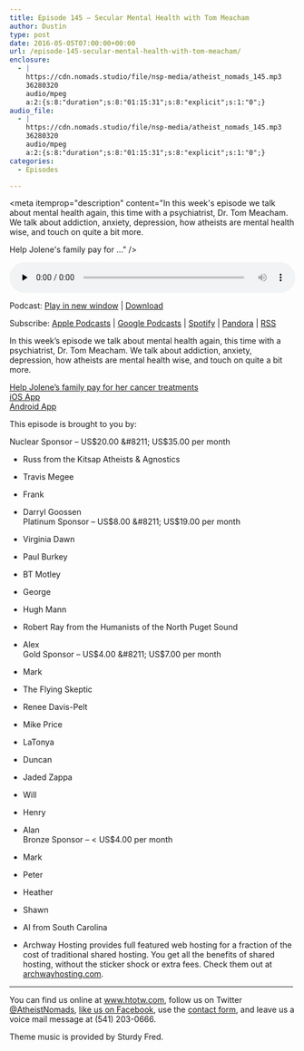 ```yaml
---
title: Episode 145 – Secular Mental Health with Tom Meacham
author: Dustin
type: post
date: 2016-05-05T07:00:00+00:00
url: /episode-145-secular-mental-health-with-tom-meacham/
enclosure:
  - |
    https://cdn.nomads.studio/file/nsp-media/atheist_nomads_145.mp3
    36280320
    audio/mpeg
    a:2:{s:8:"duration";s:8:"01:15:31";s:8:"explicit";s:1:"0";}
audio_file:
  - |
    https://cdn.nomads.studio/file/nsp-media/atheist_nomads_145.mp3
    36280320
    audio/mpeg
    a:2:{s:8:"duration";s:8:"01:15:31";s:8:"explicit";s:1:"0";}
categories:
  - Episodes

---
```

<div itemscope itemtype="http://schema.org/AudioObject">
  <meta itemprop="name" content="Episode 145 &#8211; Secular Mental Health with Tom Meacham" />
  
  <meta itemprop="uploadDate" content="2016-05-05T01:00:00-06:00" />
  
  <meta itemprop="encodingFormat" content="audio/mpeg" />
  
  <meta itemprop="duration" content="PT1H15M31S" />
  
  <meta itemprop="description" content="In this week's episode we talk about mental health again, this time with a psychiatrist, Dr. Tom Meacham. We talk about addiction, anxiety, depression, how atheists are mental health wise, and touch on quite a bit more.

Help Jolene's family pay for ..." />
  
  <meta itemprop="contentUrl" content="https://dts.podtrac.com/redirect.mp3/cdn.nomads.studio/file/nsp-media/atheist_nomads_145.mp3" />
  
  <meta itemprop="contentSize" content="34.6" />
  </p> 
  
  <div class="powerpress_player" id="powerpress_player_8404">
    <audio class="wp-audio-shortcode" id="audio-5089-148" preload="none" style="width: 100%;" controls="controls"><source type="audio/mpeg" src="https://dts.podtrac.com/redirect.mp3/cdn.nomads.studio/file/nsp-media/atheist_nomads_145.mp3?_=148" /><a href="https://dts.podtrac.com/redirect.mp3/cdn.nomads.studio/file/nsp-media/atheist_nomads_145.mp3">https://dts.podtrac.com/redirect.mp3/cdn.nomads.studio/file/nsp-media/atheist_nomads_145.mp3</a></audio>
  </div>
</div>

<p class="powerpress_links powerpress_links_mp3">
  Podcast: <a href="https://dts.podtrac.com/redirect.mp3/cdn.nomads.studio/file/nsp-media/atheist_nomads_145.mp3" class="powerpress_link_pinw" target="_blank" title="Play in new window" onclick="return powerpress_pinw('https://htotw.com/?powerpress_pinw=5089-podcast');" rel="nofollow">Play in new window</a> | <a href="https://dts.podtrac.com/redirect.mp3/cdn.nomads.studio/file/nsp-media/atheist_nomads_145.mp3" class="powerpress_link_d" title="Download" rel="nofollow" download="atheist_nomads_145.mp3">Download</a>
</p>

<p class="powerpress_links powerpress_subscribe_links">
  Subscribe: <a href="https://podcasts.apple.com/us/podcast/humanists-take-on-the-world/id530050098?mt=2&ls=1" class="powerpress_link_subscribe powerpress_link_subscribe_itunes" target="_blank" title="Subscribe on Apple Podcasts" rel="nofollow">Apple Podcasts</a> | <a href="https://www.google.com/podcasts?feed=aHR0cDovL2F0aGVpc3Rub21hZHMubGlic3luLmNvbS9yc3M%3D" class="powerpress_link_subscribe powerpress_link_subscribe_googleplay" target="_blank" title="Subscribe on Google Podcasts" rel="nofollow">Google Podcasts</a> | <a href="https://open.spotify.com/show/3LzK2xZGike6Tc1GEMtMbr?si=LieN9SNuTpq96smuaUsH8A" class="powerpress_link_subscribe powerpress_link_subscribe_spotify" target="_blank" title="Subscribe on Spotify" rel="nofollow">Spotify</a> | <a href="https://www.pandora.com/podcast/atheist-nomads/PC:10122?corr=62071012&part=ug" class="powerpress_link_subscribe powerpress_link_subscribe_pandora" target="_blank" title="Subscribe on Pandora" rel="nofollow">Pandora</a> | <a href="https://htotw.com/feed/podcast/" class="powerpress_link_subscribe powerpress_link_subscribe_rss" target="_blank" title="Subscribe via RSS" rel="nofollow">RSS</a>
</p>

In this week&#8217;s episode we talk about mental health again, this time with a psychiatrist, Dr. Tom Meacham. We talk about addiction, anxiety, depression, how atheists are mental health wise, and touch on quite a bit more.

<a href="https://www.gofundme.com/2qkxcz92" target="_blank" rel="noopener">Help Jolene&#8217;s family pay for her cancer treatments</a>  
<a href="https://itunes.apple.com/us/app/atheistnomad/id1109489775?ls=1&mt=8" target="_blank" rel="noopener">iOS App</a>  
<a href="https://play.google.com/store/apps/details?id=com.atheistnomads.android.nomad" target="_blank" rel="noopener">Android App</a>

This episode is brought to you by:

Nuclear Sponsor &#8211; US$20.00 &#8211; US$35.00 per month  
* Russ from the Kitsap Atheists & Agnostics  
* Travis Megee  
* Frank  
* Darryl Goossen  
Platinum Sponsor &#8211; US$8.00 &#8211; US$19.00 per month  
* Virginia Dawn  
* Paul Burkey  
* BT Motley  
* George  
* Hugh Mann  
* Robert Ray from the Humanists of the North Puget Sound  
* Alex  
Gold Sponsor &#8211; US$4.00 &#8211; US$7.00 per month  
* Mark  
* The Flying Skeptic  
* Renee Davis-Pelt  
* Mike Price  
* LaTonya  
* Duncan  
* Jaded Zappa  
* Will  
* Henry  
* Alan  
Bronze Sponsor &#8211; < US$4.00 per month  
* Mark  
* Peter  
* Heather  
* Shawn  
* Al from South Carolina

* Archway Hosting provides full featured web hosting for a fraction of the cost of traditional shared hosting. You get all the benefits of shared hosting, without the sticker shock or extra fees. Check them out at <a href="http://archwayhosting.com/" target="_blank" rel="noopener">archwayhosting.com</a>.

<hr width="500" />

You can find us online at <a href="https://www.htotw.com/" target="_blank" rel="noopener">www.htotw.com</a>, follow us on Twitter <a href="https://htotw.com/twitter" target="_blank" rel="noopener">@AtheistNomads</a>, <a href="https://htotw.com/facebook" target="_blank" rel="noopener">like us on Facebook</a>, use the [contact form](https://htotw.com/contact), and leave us a voice mail message at (541) 203-0666.

Theme music is provided by Sturdy Fred.